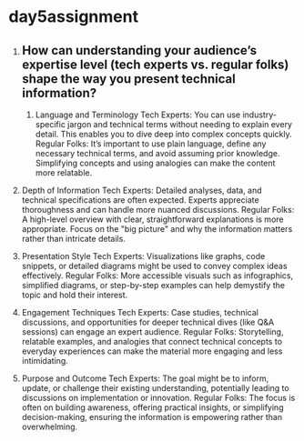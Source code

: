 # day5assignment

1. How can understanding your audience’s expertise level (tech experts vs. regular folks) shape the way you present technical information?
   ---

   1. Language and Terminology
Tech Experts: You can use industry-specific jargon and technical terms without needing to explain every detail. This enables you to dive deep into complex concepts quickly.
Regular Folks: It’s important to use plain language, define any necessary technical terms, and avoid assuming prior knowledge. Simplifying concepts and using analogies can make the content more relatable.
2. Depth of Information
Tech Experts: Detailed analyses, data, and technical specifications are often expected. Experts appreciate thoroughness and can handle more nuanced discussions.
Regular Folks: A high-level overview with clear, straightforward explanations is more appropriate. Focus on the "big picture" and why the information matters rather than intricate details.
3. Presentation Style
Tech Experts: Visualizations like graphs, code snippets, or detailed diagrams might be used to convey complex ideas effectively.
Regular Folks: More accessible visuals such as infographics, simplified diagrams, or step-by-step examples can help demystify the topic and hold their interest.
4. Engagement Techniques
Tech Experts: Case studies, technical discussions, and opportunities for deeper technical dives (like Q&A sessions) can engage an expert audience.
Regular Folks: Storytelling, relatable examples, and analogies that connect technical concepts to everyday experiences can make the material more engaging and less intimidating.
5. Purpose and Outcome
Tech Experts: The goal might be to inform, update, or challenge their existing understanding, potentially leading to discussions on implementation or innovation.
Regular Folks: The focus is often on building awareness, offering practical insights, or simplifying decision-making, ensuring the information is empowering rather than overwhelming.
